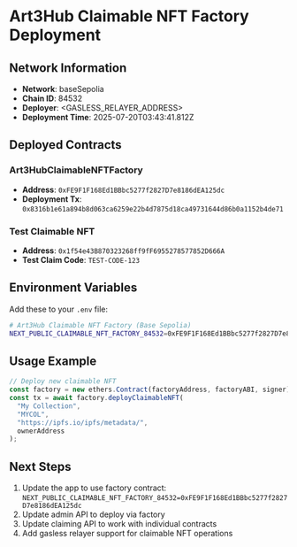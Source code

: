 
# Art3Hub Claimable NFT Factory Deployment

## Network Information
- **Network**: baseSepolia
- **Chain ID**: 84532
- **Deployer**: <GASLESS_RELAYER_ADDRESS>
- **Deployment Time**: 2025-07-20T03:43:41.812Z

## Deployed Contracts

### Art3HubClaimableNFTFactory
- **Address**: `0xFE9F1F168Ed1BBbc5277f2827D7e8186dEA125dc`
- **Deployment Tx**: `0x8316b1e61a894b8d063ca6259e22b4d7875d18ca49731644d86b0a1152b4de71`

### Test Claimable NFT
- **Address**: `0x1f54e43B870323268ff9fF6955278577852D666A`
- **Test Claim Code**: `TEST-CODE-123`

## Environment Variables
Add these to your `.env` file:

```bash
# Art3Hub Claimable NFT Factory (Base Sepolia)
NEXT_PUBLIC_CLAIMABLE_NFT_FACTORY_84532=0xFE9F1F168Ed1BBbc5277f2827D7e8186dEA125dc
```

## Usage Example

```typescript
// Deploy new claimable NFT
const factory = new ethers.Contract(factoryAddress, factoryABI, signer);
const tx = await factory.deployClaimableNFT(
  "My Collection",
  "MYCOL",
  "https://ipfs.io/ipfs/metadata/",
  ownerAddress
);
```

## Next Steps
1. Update the app to use factory contract: `NEXT_PUBLIC_CLAIMABLE_NFT_FACTORY_84532=0xFE9F1F168Ed1BBbc5277f2827D7e8186dEA125dc`
2. Update admin API to deploy via factory
3. Update claiming API to work with individual contracts
4. Add gasless relayer support for claimable NFT operations
